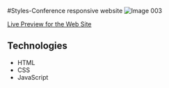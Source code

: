 #Styles-Conference responsive website
![Image 003](https://user-images.githubusercontent.com/67595212/117533013-ed741700-b007-11eb-8815-f6843e31e2df.png)

[Live Preview for the Web Site](https://styles-conference-by-arvind.netlify.app/)

## Technologies
* HTML
* CSS
* JavaScript

